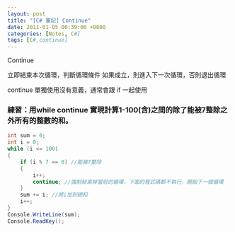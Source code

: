 ```yaml
---
layout: post
title: "[C# 筆記] Continue"
date: 2011-01-05 00:39:00 +0800
categories: [Notes, C#]
tags: [C#,continue]
---
```


Continue

立即結束本次循環，判斷循環條件
如果成立，則進入下一次循環，否則退出循環

continue 單獨使用沒有意義，通常會跟 if 一起使用


### 練習：用while continue 實現計算1-100(含)之間的除了能被7整除之外所有的整數的和。

```c#
int sum = 0;
int i = 0;
while (i <= 100)
{
    if (i % 7 == 0) //能被7整除
    {
        i++;
        continue; //強制結束掉當前的循環，下面的程式碼都不執行，開始下一個循環
    }
    sum += i; //將i加到總和
    i++;
}
Console.WriteLine(sum);
Console.ReadKey();
```